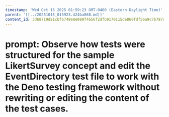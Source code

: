 ```yaml
---
timestamp: 'Wed Oct 15 2025 01:59:23 GMT-0400 (Eastern Daylight Time)'
parent: '[[../20251015_015923.424ba868.md]]'
content_id: 3d68719d81cbfb748e8e080f4656f2dfb9170115de860fdf56a9c7b787d0ae22
---
```


# prompt: Observe how tests were structured for the sample LikertSurvey concept and edit the EventDirectory test file to work with the Deno testing framework without rewriting or editing the content of the test cases.
